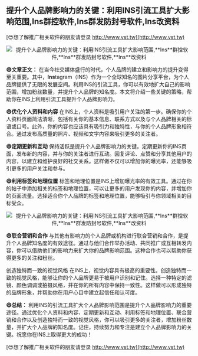 ## **提升个人品牌影响力的关键：利用INS引流工具扩大影响范围,**Ins**群控软件,**Ins**群发防封号软件,**Ins**改资料**

[😍想了解推广相关软件的朋友请登录 http://www.vst.tw](http://www.vst.tw)

 <center><img src="https://vst.tw/MP4/tuiguang/png/2.png" alt="提升个人品牌影响力的关键：利用INS引流工具扩大影响范围,**Ins**群控软件,**Ins**群发防封号软件,**Ins**改资料"></center>

**😄文章正文：**
在当今社交媒体盛行的时代，个人品牌的建立和影响力的提升变得至关重要。其中，**Ins**tagram（INS）作为一个全球知名的图片分享平台，为个人品牌提供了无限的发展空间。利用INS的引流工具，你可以有效地扩大自己的影响范围，增加粉丝数量，并提升个人品牌的知名度。本文将介绍一些关键的策略，帮助你在INS上利用引流工具提升个人品牌影响力。

**😄优化个人资料和内容**
在INS上，个人资料是吸引用户关注的第一步。确保你的个人资料页面简洁清晰，包括有关你的基本信息、联系方式以及与个人品牌相关的标语或口号。此外，你的内容也应该具有吸引力和独特性，与你的个人品牌形象相符合。通过发布高质量的照片、视频和文字内容来吸引更多的关注者。

**😄定期更新和互动**
保持活跃是提升个人品牌影响力的关键。定期更新你的INS页面，发布新的内容，并与你的关注者进行互动。回复评论、点赞和分享其他用户的内容，以建立和维护良好的社交关系。这样做不仅可以增加你的曝光率，还能够吸引更多的用户关注和参与。

**😄利用标签和地理位置**
标签和地理位置是INS上增加曝光率的有效工具。通过在你的帖子中添加相关的标签和地理位置，可以让更多的用户发现你的内容，并增加你的页面流量。选择适合你个人品牌的标签和地理位置，能够吸引与你领域相关的目标受众。

 <center><img src="https://vst.tw/MP4/tuiguang/png/4.png" alt="提升个人品牌影响力的关键：利用INS引流工具扩大影响范围,**Ins**群控软件,**Ins**群发防封号软件,**Ins**改资料"></center>

**😄联合营销和合作**
与其他有影响力的个人品牌或机构进行联合营销和合作，是提升个人品牌知名度的有效途径。通过与他们合作举办活动、共同推广或互相转发内容，你可以借助他们的影响力来扩大你的品牌影响范围。这种合作也可以帮助你获得更多的关注和粉丝。

创造独特而一致的视觉风格
在INS上，视觉内容具有极高的重要性。创造独特而一致的视觉风格，能够让你的个人品牌更易于被用户识别和记住。选择一种特定的滤镜、颜色调调或拍摄风格，并在你的所有内容中保持一致性。这样做可以形成独特的品牌形象，并帮助你在用户心目中建立起信任和认可度。

**😄总结：**
利用INS的引流工具扩大个人品牌影响范围是提升个人品牌影响力的重要途径。通过优化个人资料和内容、定期更新和互动、利用标签和地理位置、联合营销和合作以及创造独特而一致的视觉风格，你可以吸引更多的关注者，增加粉丝数量，并扩大个人品牌的知名度。记住，持续努力和专注是建立个人品牌影响力的关键。祝愿你在INS上取得更大的成功！

[😍想了解推广相关软件的朋友请登录 http://www.vst.tw](http://www.vst.tw)



